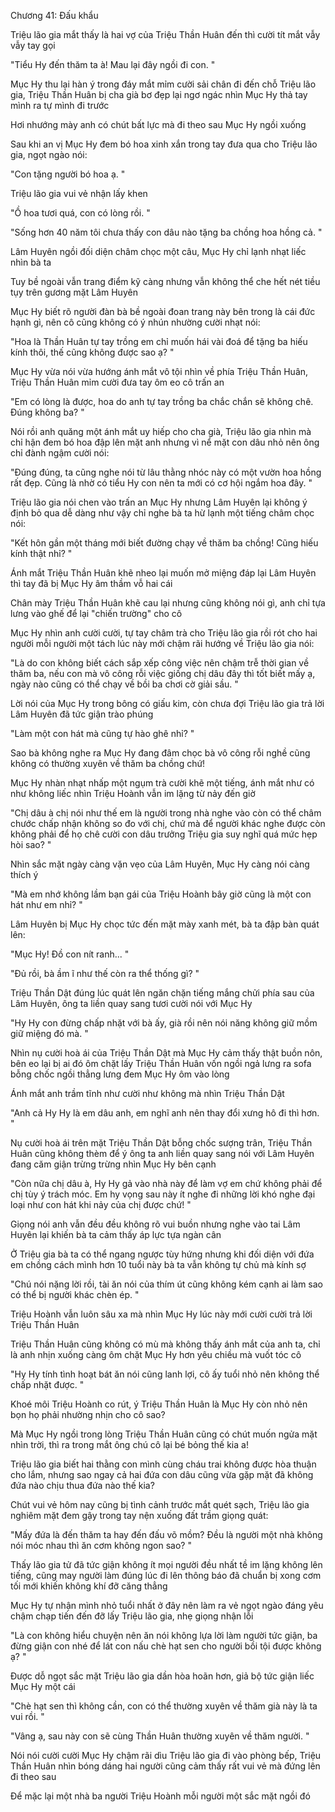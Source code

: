 




Chương 41: Đấu khẩu

Triệu lão gia mắt thấy là hai vợ của Triệu Thần Huân đến thì cười tít mắt vẫy vẫy tay gọi

"Tiểu Hy đến thăm ta à! Mau lại đây ngồi đi con. "

Mục Hy thu lại hàn ý trong đáy mắt mỉm cười sải chân đi đến chỗ Triệu lão gia, Triệu Thần Huân bị cha già bơ đẹp lại ngơ ngác nhìn Mục Hy thả tay mình ra tự mình đi trước

Hơi nhướng mày anh có chút bất lực mà đi theo sau Mục Hy ngồi xuống

Sau khi an vị Mục Hy đem bó hoa xinh xắn trong tay đưa qua cho Triệu lão gia, ngọt ngào nói:

"Con tặng người bó hoa ạ. "

Triệu lão gia vui vẻ nhận lấy khen

"Ồ hoa tươi quá, con có lòng rồi. "

"Sống hơn 40 năm tôi chưa thấy con dâu nào tặng ba chồng hoa hồng cả. "

Lâm Huyên ngồi đối diện châm chọc một câu, Mục Hy chỉ lạnh nhạt liếc nhìn bà ta

Tuy bề ngoài vẫn trang điểm kỹ càng nhưng vẫn không thể che hết nét tiều tụy trên gương mặt Lâm Huyên

Mục Hy biết rõ người đàn bà bề ngoài đoan trang này bên trong là cái đức hạnh gì, nên cô cũng không có ý nhún nhường cười nhạt nói:


"Hoa là Thần Huân tự tay trồng em chỉ muốn hái vài đoá để tặng ba hiếu kính thôi, thế cũng không được sao ạ? "

Mục Hy vừa nói vừa hướng ánh mắt vô tội nhìn về phía Triệu Thần Huân, Triệu Thần Huân mỉm cười đưa tay ôm eo cô trấn an

"Em có lòng là được, hoa do anh tự tay trồng ba chắc chắn sẽ không chê. Đúng không ba? "

Nói rồi anh quăng một ánh mắt uy hiếp cho cha già, Triệu lão gia nhìn mà chỉ hận đem bó hoa đập lên mặt anh nhưng vì nể mặt con dâu nhỏ nên ông chỉ đành ngậm cười nói:

"Đúng đúng, ta cũng nghe nói từ lâu thằng nhóc này có một vườn hoa hồng rất đẹp. Cũng là nhờ có tiểu Hy con nên ta mới có cơ hội ngắm hoa đây. "

Triệu lão gia nói chen vào trấn an Mục Hy nhưng Lâm Huyên lại không ý định bỏ qua dễ dàng như vậy chỉ nghe bà ta hừ lạnh một tiếng châm chọc nói:

"Kết hôn gần một tháng mới biết đường chạy về thăm ba chồng! Cũng hiếu kính thật nhỉ? "

Ánh mắt Triệu Thần Huân khẽ nheo lại muốn mở miệng đáp lại Lâm Huyên thì tay đã bị Mục Hy âm thầm vỗ hai cái

Chân mày Triệu Thần Huân khẽ cau lại nhưng cũng không nói gì, anh chỉ tựa lưng vào ghế để lại "chiến trường" cho cô

Mục Hy nhìn anh cười cười, tự tay châm trà cho Triệu lão gia rồi rót cho hai người mỗi người một tách lúc này mới chậm rãi hướng về Triệu lão gia nói:

"Là do con không biết cách sắp xếp công việc nên chậm trễ thời gian về thăm ba, nếu con mà vô công rỗi việc giống chị dâu đây thì tốt biết mấy ạ, ngày nào cũng có thể chạy về bồi ba chơi cờ giải sầu. "

Lời nói của Mục Hy trong bông có giấu kim, còn chưa đợi Triệu lão gia trả lời Lâm Huyên đã tức giận trào phúng

"Làm một con hát mà cũng tự hào ghê nhỉ? "

Sao bà không nghe ra Mục Hy đang đâm chọc bà vô công rỗi nghề cũng không có thường xuyên về thăm ba chồng chứ!

Mục Hy nhàn nhạt nhấp một ngụm trà cười khẽ một tiếng, ánh mắt như có như không liếc nhìn Triệu Hoành vẫn im lặng từ nảy đến giờ

"Chị dâu à chị nói như thế em là người trong nhà nghe vào còn có thể châm chước chấp nhận không so đo với chị, chứ mà để người khác nghe được còn không phải để họ chê cười con dâu trưởng Triệu gia suy nghĩ quá mức hẹp hòi sao? "

Nhìn sắc mặt ngày càng vặn vẹo của Lâm Huyên, Mục Hy càng nói càng thích ý

"Mà em nhớ không lầm bạn gái của Triệu Hoành bây giờ cũng là một con hát như em nhỉ? "


Lâm Huyên bị Mục Hy chọc tức đến mặt mày xanh mét, bà ta đập bàn quát lên:

"Mục Hy! Đồ con nít ranh... "

"Đủ rồi, bà ầm ĩ như thế còn ra thể thống gì? "

Triệu Thần Dật đúng lúc quát lên ngăn chặn tiếng mắng chửi phía sau của Lâm Huyên, ông ta liền quay sang tươi cười nói với Mục Hy

"Hy Hy con đừng chấp nhặt với bà ấy, già rồi nên nói năng không giữ mồm giữ miệng đó mà. "

Nhìn nụ cười hoà ái của Triệu Thần Dật mà Mục Hy cảm thấy thật buồn nôn, bên eo lại bị ai đó ôm chặt lấy Triệu Thần Huân vốn ngồi ngả lưng ra sofa bỗng chốc ngồi thẳng lưng đem Mục Hy ôm vào lòng

Ánh mắt anh trầm tĩnh như cười như không mà nhìn Triệu Thần Dật

"Anh cả Hy Hy là em dâu anh, em nghĩ anh nên thay đổi xưng hô đi thì hơn. "

Nụ cười hoà ái trên mặt Triệu Thần Dật bỗng chốc sượng trân, Triệu Thần Huân cũng không thèm để ý ông ta anh liền quay sang nói với Lâm Huyên đang căm giận trừng trừng nhìn Mục Hy bên cạnh

"Còn nữa chị dâu à, Hy Hy gả vào nhà này để làm vợ em chứ không phải để chị tùy ý trách móc. Em hy vọng sau này ít nghe đi những lời khó nghe đại loại như con hát khi nảy của chị được chứ! "

Giọng nói anh vẫn đều đều không rõ vui buồn nhưng nghe vào tai Lâm Huyên lại khiến bà ta cảm thấy áp lực tựa ngàn cân

Ở Triệu gia bà ta có thể ngang ngược tùy hứng nhưng khi đối diện với đứa em chồng cách mình hơn 10 tuổi này bà ta vẫn không tự chủ mà kính sợ

"Chú nói nặng lời rồi, tài ăn nói của thím út cũng không kém cạnh ai làm sao có thể bị người khác chèn ép. "

Triệu Hoành vẫn luôn sâu xa mà nhìn Mục Hy lúc này mới cười cười trả lời Triệu Thần Huân

Triệu Thần Huân cũng không có mù mà không thấy ánh mắt của anh ta, chỉ là anh nhịn xuống càng ôm chặt Mục Hy hơn yêu chiều mà vuốt tóc cô

"Hy Hy tính tình hoạt bát ăn nói cũng lanh lợi, cô ấy tuổi nhỏ nên không thể chấp nhặt được. "

Khoé môi Triệu Hoành co rút, ý Triệu Thần Huân là Mục Hy còn nhỏ nên bọn họ phải nhường nhịn cho cô sao?


Mà Mục Hy ngồi trong lòng Triệu Thần Huân cũng có chút muốn ngửa mặt nhìn trời, thì ra trong mắt ông chú cô lại bé bỏng thế kia a!

Triệu lão gia biết hai thằng con mình cùng cháu trai không được hòa thuận cho lắm, nhưng sao ngay cả hai đứa con dâu cũng vừa gặp mặt đã không đứa nào chịu thua đứa nào thế kia?

Chút vui vẻ hôm nay cũng bị tình cảnh trước mắt quét sạch, Triệu lão gia nghiêm mặt đem gậy trong tay nện xuống đất trầm giọng quát:

"Mấy đứa là đến thăm ta hay đến đấu võ mồm? Đều là người một nhà không nói móc nhau thì ăn cơm không ngon sao? "

Thấy lão gia tử đã tức giận không ít mọi người đều nhất tề im lặng không lên tiếng, cũng may người làm đúng lúc đi lên thông báo đã chuẩn bị xong cơm tối mới khiến không khí đỡ căng thẳng

Mục Hy tự nhận mình nhỏ tuổi nhất ở đây nên làm ra vẻ ngọt ngào đáng yêu chậm chạp tiến đến đỡ lấy Triệu lão gia, nhẹ giọng nhận lỗi

"Là con không hiểu chuyện nên ăn nói không lựa lời làm người tức giận, ba đừng giận con nhé để lát con nấu chè hạt sen cho người bồi tội được không ạ? "

Được dỗ ngọt sắc mặt Triệu lão gia dần hòa hoãn hơn, giả bộ tức giận liếc Mục Hy một cái

"Chè hạt sen thì không cần, con có thể thường xuyên về thăm già này là ta vui rồi. "

"Vâng ạ, sau này con sẽ cùng Thần Huân thường xuyên về thăm người. "

Nói nói cười cười Mục Hy chậm rãi dìu Triệu lão gia đi vào phòng bếp, Triệu Thần Huân nhìn bóng dáng hai người cũng cảm thấy rất vui vẻ mà đứng lên đi theo sau

Để mặc lại một nhà ba người Triệu Hoành mỗi người một sắc mặt ngồi đó





